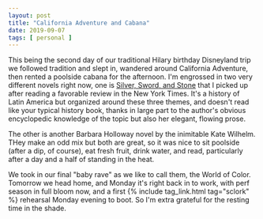 ```yaml
---
layout: post
title: "California Adventure and Cabana"
date: 2019-09-07
tags: [ personal ]
---
```


This being the second day of our traditional Hilary birthday Disneyland trip we followed tradition and slept in,
wandered around California Adventure, then rented a poolside cabana for the afternoon. I'm engrossed in two very
different novels right now, one is [Silver, Sword, and Stone](http://mariearana.net/silver-sword-and-stone/) that I
picked up after reading a favorable review in the New York Times. It's a history of Latin America but organized around
these three themes, and doesn't read like your typical history book, thanks in large part to the author's obvious
encyclopedic knowledge of the topic but also her elegant, flowing prose.

The other is another Barbara Holloway novel by the inimitable Kate Wilhelm. THey make an odd mix but both are great, so
it was nice to sit poolside (after a dip, of course), eat fresh fruit, drink water, and read, particularly after a day
and a half of standing in the heat.

We took in our final "baby rave" as we like to call them, the World of Color. Tomorrow we head home, and Monday it's
right back in to work, with perf season in full bloom now, and a first {% include tag_link.html tag="sclork" %}
rehearsal Monday evening to boot. So I'm extra grateful for the resting time in the shade.

